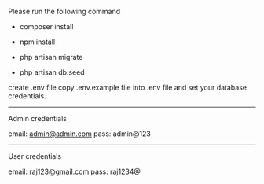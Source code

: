 Please run the following command

- composer install

- npm install

- php artisan migrate

- php artisan db:seed


create .env file
copy .env.example file into .env file and set your database credentials.

-------------------------------------------------------
Admin credentials

email: admin@admin.com
pass: admin@123

------------------------------

User credentials

email: raj123@gmail.com
pass: raj1234@